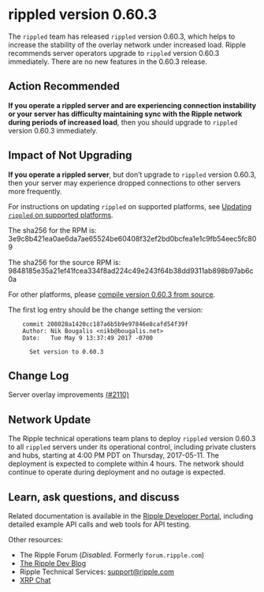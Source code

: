 # rippled version 0.60.3

The `rippled` team has released `rippled` version 0.60.3, which helps to increase the stability of the overlay network under increased load. Ripple recommends server operators upgrade to `rippled` version 0.60.3 immediately. There are no new features in the 0.60.3 release.

## Action Recommended

**If you operate a rippled server and are experiencing connection instability or your server has difficulty maintaining sync with the Ripple network during periods of increased load**, then you should upgrade to `rippled` version 0.60.3 immediately.

## Impact of Not Upgrading

**If you operate a rippled server**, but don’t upgrade to `rippled` version 0.60.3, then your server may experience dropped connections to other servers more frequently.

For instructions on updating `rippled` on supported platforms, see [Updating `rippled` on supported platforms](https://ripple.com/build/rippled-setup/#updating-rippled).

The sha256 for the RPM is: 3e9c8b421ea0ae6da7ae65524be60408f32ef2bd0bcfea1e1c9fb54eec5fc809

The sha256 for the source RPM is: 9848185e35a21ef41fcea334f8ad224c49e243f64b38dd9311ab898b97ab6c0a

For other platforms, please [compile version 0.60.3 from source](https://github.com/ripple/rippled/tree/master/Builds).

The first log entry should be the change setting the version:

        commit 208028a1420cc187a6b5b9e97846e8cafd54f39f
        Author: Nik Bougalis <nikb@bougalis.net>
        Date:   Tue May 9 13:37:49 2017 -0700

          Set version to 0.60.3

## Change Log

Server overlay improvements [(#2110)](https://github.com/ripple/rippled/pull/2110)

## Network Update

The Ripple technical operations team plans to deploy `rippled` version 0.60.3 to all `rippled` servers under its operational control, including private clusters and hubs, starting at 4:00 PM PDT on Thursday, 2017-05-11. The deployment is expected to complete within 4 hours. The network should continue to operate during deployment and no outage is expected.


## Learn, ask questions, and discuss
Related documentation is available in the [Ripple Developer Portal](https://ripple.com/build/), including detailed example API calls and web tools for API testing.

Other resources:

* The Ripple Forum (_Disabled._ Formerly `forum.ripple.com`)
* [The Ripple Dev Blog](https://developers.ripple.com/blog/)
* Ripple Technical Services: support@ripple.com
* [XRP Chat](http://www.xrpchat.com/)
